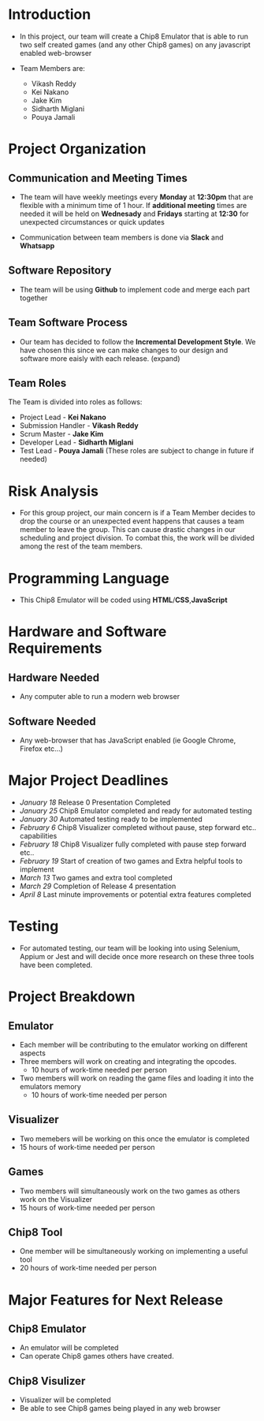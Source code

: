 # **Introduction**
* In this project, our team will create a Chip8 Emulator that is able to run two self created games (and any other Chip8 games) on any javascript enabled web-browser

* Team Members are:
  * Vikash Reddy
  * Kei Nakano
  * Jake Kim
  * Sidharth Miglani
  * Pouya Jamali

# **Project Organization**
## Communication and Meeting Times
* The team will have weekly meetings every **Monday** at **12:30pm** that are flexible with a minimum time of 1 hour. If **additional meeting** times are needed it will be held on **Wednesady** and **Fridays** starting at **12:30** for unexpected circumstances or quick updates

* Communication between team members is done via **Slack** and **Whatsapp**

## Software Repository
* The team will be using **Github** to implement code and merge each part together

## Team Software Process
* Our team has decided to follow the **Incremental Development Style**. We have chosen this since we can make changes to our design and software more eaisly with each release. (expand)
	
## Team Roles
The Team is divided into roles as follows:
*   Project Lead - **Kei Nakano** 
*   Submission Handler - **Vikash Reddy**
*   Scrum Master - **Jake Kim**
*   Developer Lead - **Sidharth Miglani**
*   Test Lead - **Pouya Jamali**
(These roles are subject to change in future if needed)
		
		
# **Risk Analysis**
* For this group project, our main concern is if a Team Member decides to drop the course or an unexpected event happens that causes a team member to leave the group. This can cause drastic changes in our scheduling and project division. To combat this, the work will be divided among the rest of the team members.

# **Programming Language**
* This Chip8 Emulator will be coded using **HTML**/**CSS**,**JavaScript**

# **Hardware and Software Requirements**
## Hardware Needed
*   Any computer able to run a modern web browser 
	
## Software Needed
*   Any web-browser that has JavaScript enabled (ie Google Chrome, Firefox etc...)

# **Major Project Deadlines**
*   _January 18_  Release 0 Presentation Completed
*   _January 25_  Chip8 Emulator completed and ready for automated testing
*   _January 30_  Automated testing ready to be implemented
*   _February 6_  Chip8 Visualizer completed without pause, step forward etc.. capabilities
*   _February 18_ Chip8 Visualizer fully completed with pause step forward etc.. 
*   _February 19_ Start of creation of two games and Extra helpful tools to implement
*   _March 13_    Two games and extra tool completed
*   _March 29_    Completion of Release 4 presentation
*   _April 8_     Last minute improvements or potential extra features completed
	
# **Testing**
* For automated testing, our team will be looking into using Selenium, Appium or Jest and will decide once more research on these three tools have been completed.
	
# **Project Breakdown**
## Emulator
*   Each member will be contributing to the emulator working on different aspects
  * Three members will work on creating and integrating the opcodes.
    * 10 hours of work-time needed per person
  * Two members will work on reading the game files and loading it into the emulators memory  
    * 10 hours of work-time needed per person
	
## Visualizer
*   Two memebers will be working on this once the emulator is completed
  * 15 hours of work-time needed per person

## Games
*   Two members will simultaneously work on the two games as others work on the Visualizer
  * 15 hours of work-time needed per person
	
## Chip8 Tool
*   One member will be simultaneously working on implementing a useful tool
  * 20 hours of work-time needed per person

# **Major Features for Next Release**
## Chip8 Emulator
* An emulator will be completed
* Can operate Chip8 games others have created.
## Chip8 Visulizer
* Visualizer will be completed
* Be able to see Chip8 games being played in any web browser


  
	
